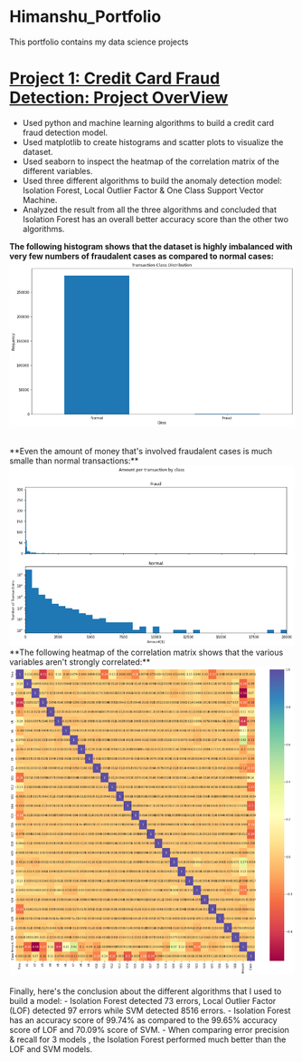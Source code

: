 # Himanshu_Portfolio
This portfolio contains my data science projects

# [Project 1: Credit Card Fraud Detection: Project OverView](https://github.com/Himanshuk45/Himanshu_Portfolio/blob/main/CreditCard_FraudDetection.ipynb)
- Used python and machine learning algorithms to build a credit card fraud detection model. <br />
- Used matplotlib to create histograms and scatter plots to visualize the dataset. <br />
- Used seaborn to inspect the heatmap of the correlation matrix of the different variables. <br />
- Used three different algorithms to build the anomaly detection model: Isolation Forest, Local Outlier Factor & One Class Support Vector Machine. <br />
- Analyzed the result from all the three algorithms and concluded that Isolation Forest has an overall better accuracy score than the other two algorithms.

**The following histogram shows that the dataset is highly imbalanced with very few numbers of fraudalent cases as compared to normal cases:** <br />
<img src="https://github.com/Himanshuk45/Himanshu_Portfolio/blob/main/Images/index.png" class="img-responsive" alt=""> </div>

<br />
**Even the amount of money that's involved fraudalent cases is much smalle than normal transactions:**
<img src="https://github.com/Himanshuk45/Himanshu_Portfolio/blob/main/Images/index1.png" class="img-responsive" alt=""> </div>
<br />
**The following heatmap of the correlation matrix shows that the various variables aren't strongly correlated:**
<img src="https://github.com/Himanshuk45/Himanshu_Portfolio/blob/main/Images/index4.png" class="img-responsive" alt=""> </div>
<br /><br />
Finally, here's the conclusion about the different algorithms that I used to build a model:
- Isolation Forest detected 73 errors, Local Outlier Factor (LOF) detected 97 errors while SVM detected 8516 errors.
- Isolation Forest has an accuracy score of 99.74% as compared to the 99.65% accuracy score of LOF and 70.09% score of SVM.
- When comparing error precision & recall for 3 models , the Isolation Forest performed much better than the LOF and SVM models.
